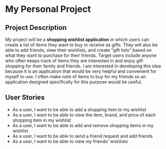 # My Personal Project

## Project Description

My project will be a **shopping wishlist application** in which users can create a list of items they want to buy or receive as gifts. They will also be able to add friends, view their wishlists, and create "gift lists" based on what they want to purchase for their friends. Target users include anyone who often keeps track of items they are interested in and enjoy gift shopping for their family and friends. I am interested in developing this idea because it is an application that would be very helpful and convenient for myself to use. I often make note of items to buy for my friends so an application designed specifically for this purpose would be useful.

## User Stories
- As a user, I want to be able to add a shopping item to my wishlist
- As a user, I want to be able to view the item, brand, and price of each shopping item in my wishlist
- As a user, I want to be able to add and remove shopping items in my wishlist
- As a user, I want to be able to send a friend request and add friends
- As a user, I want to be able to view my friends' wishlists
